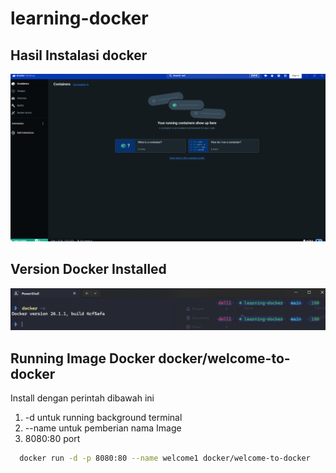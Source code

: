 # learning-docker

## Hasil Instalasi docker

![Docker Login](./run-existing-docker-image/LoginDocker.png)

## Version Docker Installed

![Docker Version](./run-existing-docker-image/VersionDocker.png)

## Running Image Docker docker/welcome-to-docker

Install dengan perintah dibawah ini

1. -d untuk running background terminal
2. --name untuk pemberian nama Image
3. 8080:80 port

```bash
  docker run -d -p 8080:80 --name welcome1 docker/welcome-to-docker
```
